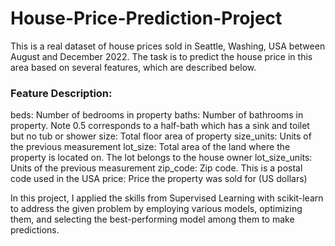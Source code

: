 # House-Price-Prediction-Project

This is a real dataset of house prices sold in Seattle, Washing, USA between August and December 2022.
The task is to predict the house price in this area based on several features, which are described below.

### Feature Description:

beds: Number of bedrooms in property
baths: Number of bathrooms in property. Note 0.5 corresponds to a half-bath which has a sink and toilet but no tub or shower
size: Total floor area of property
size_units: Units of the previous measurement
lot_size: Total area of the land where the property is located on. The lot belongs to the house owner
lot_size_units: Units of the previous measurement
zip_code: Zip code. This is a postal code used in the USA
price: Price the property was sold for (US dollars)

In this project, I applied the skills from Supervised Learning with scikit-learn to address the given problem by employing various models, optimizing them, and selecting the best-performing model among them to make predictions.

